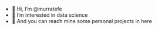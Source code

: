 - 👋 Hi, I’m @murratefe
- 👀 I’m interested in data science
- 💞️ And you can reach mine some personal projects in here
